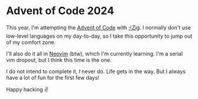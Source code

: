 # Advent of Code 2024

This year, I'm attempting the [Advent of Code](https://adventofcode.com/) with [⚡️Zig](https://ziglang.org/). I normally don't use low-level languages on my day-to-day, so I take this opportunity to jump out of my comfort zone.

I'll also do it all in [Neovim](https://neovim.io/) (btw), which I'm currently learning. I'm a serial vim dropout, but I think this time is the one.

I do not intend to complete it, I never do. Life gets in the way. But I always have a lot of fun for the first few days!

Happy hacking ✌️
